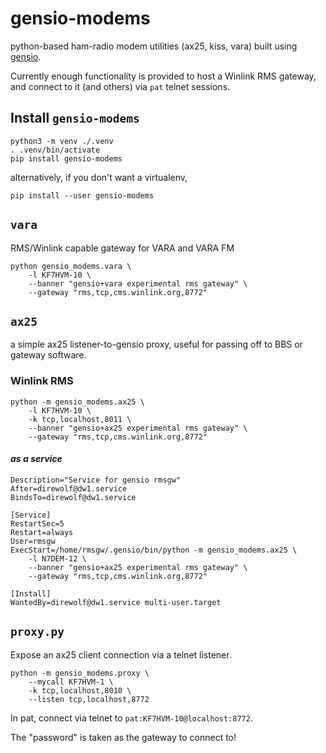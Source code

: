# gensio-modems

python-based ham-radio modem utilities (ax25, kiss, vara) built using
[gensio](https://github.com/cminyard/gensio).

Currently enough functionality is provided to host a Winlink RMS
gateway, and connect to it (and others) via `pat`
telnet sessions.

## Install `gensio-modems`

```
python3 -m venv ./.venv
. .venv/bin/activate
pip install gensio-modems
```

alternatively, if you don't want a virtualenv,

```
pip install --user gensio-modems
```

## `vara`

RMS/Winlink capable gateway for VARA and VARA FM

```
python gensio_modems.vara \
    -l KF7HVM-10 \
    --banner "gensio+vara experimental rms gateway" \
    --gateway "rms,tcp,cms.winlink.org,8772"
```

## `ax25`

a simple ax25 listener-to-gensio proxy, useful for passing off to BBS or
gateway software.

### Winlink RMS

```
python -m gensio_modems.ax25 \
    -l KF7HVM-10 \
    -k tcp,localhost,8011 \
    --banner "gensio+ax25 experimental rms gateway" \
    --gateway "rms,tcp,cms.winlink.org,8772"
```

#### _as a service_

```
Description="Service for gensio rmsgw"
After=direwolf@dw1.service
BindsTo=direwolf@dw1.service

[Service]
RestartSec=5
Restart=always
User=rmsgw
ExecStart=/home/rmsgw/.gensio/bin/python -m gensio_modems.ax25 \
    -l N7DEM-12 \
    --banner "gensio+ax25 experimental rms gateway" \
    --gateway "rms,tcp,cms.winlink.org,8772"

[Install]
WantedBy=direwolf@dw1.service multi-user.target
```

## `proxy.py`

Expose an ax25 client connection via a telnet listener.

```
python -m gensio_modems.proxy \
    --mycall KF7HVM-1 \
    -k tcp,localhost,8010 \
    --listen tcp,localhost,8772
```

In pat, connect via telnet to `pat:KF7HVM-10@localhost:8772`.

The "password" is taken as the gateway to connect to!
